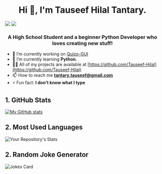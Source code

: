 <h1 align="center">Hi 👋, I'm Tauseef Hilal Tantary.</h1>
<img src="https://img.shields.io/badge/Instagram-E4405F?style=for-the-badge&logo=instagram&logoColor=white">
<img src="https://img.shields.io/badge/Twitter-1DA1F2?style=for-the-badge&logo=twitter&logoColor=white">

<h3 align="center">A High School Student and a beginner Python Developer who loves creating new stuff!</h3>

- 🔭 I’m currently working on [Quizo-GUI](https://github.com/Tauseef-Hilal/Quizzo-GUI)
- 🌱 I’m currently learning **Python.**
- 👨‍💻 All of my projects are available at [https://github.com/Tauseef-Hilal](https://github.com/Tauseef-Hilal)
- 📫 How to reach me **tantary.tauseef@gmail.com**
- ⚡ Fun fact: **I don't know what I type**

## 1. GitHub Stats
[![My GitHub stats](https://github-readme-stats.vercel.app/api?username=Tauseef-Hilal)](https://github.com/Tauseef-Hilal/github-readme-stats)

## 2. Most Used Languages
![Your Repository's Stats](https://github-readme-stats.vercel.app/api/top-langs/?username=Tauseef-Hilal&theme=blue-green)

## 2. Random Joke Generator
![Jokes Card](https://readme-jokes.vercel.app/api)

